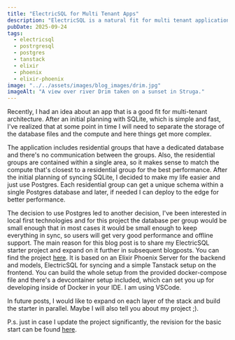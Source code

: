 ```yaml
---
title: "ElectricSQL for Multi Tenant Apps"
description: "ElectricSQL is a natural fit for multi tenant applications"
pubDate: 2025-09-24
tags:
  - electricsql
  - postrgresql
  - postgres
  - tanstack
  - elixir
  - phoenix
  - elixir-phoenix
image: "../../assets/images/blog_images/drim.jpg"
imageAlt: "A view over river Drim taken on a sunset in Struga."
---
```


Recently, I had an idea about an app that is a good fit for multi-tenant architecture. After an initial planning with SQLite, which is simple and fast, I've realized that at some point in time I will need to separate the storage of the database files and the compute and here things get more complex.

The application includes residential groups that have a dedicated database and there's no communication between the groups. Also, the residential groups are contained within a single area, so it makes sense to match the compute that's closest to a residential group for the best performance. After the initial planning of syncing SQLite, I decided to make my life easier and just use Postgres. Each residential group can get a unique schema within a single Postgres database and later, if needed I can deploy to the edge for better performance.

The decision to use Postgres led to another decision, I've been interested in local first technologies and for this project the database per group would be small enough that in most cases it would be small enough to keep everything in sync, so users will get very good performance and offline support. The main reason for this blog post is to share my ElectricSQL starter project and expand on it further in subsequent blogposts. You can find the project [here](https://github.com/bzhr/multi_tenant_electricsql). It is based on an Elixir Phoenix Server for the backend and models, ElectricSQL for syncing and a simple Tanstack setup on the frontend. You can build the whole setup from the provided docker-compose file and there's a devcontainer setup included, which can set you up for developing inside of Docker in your IDE. I am using VSCode.

In future posts, I would like to expand on each layer of the stack and build the starter in parallel. Maybe I will also tell you about my project ;).

P.s. just in case I update the project significantly, the revision for the basic start can be found [here](https://github.com/bzhr/multi_tenant_electricsql/commit/d75c7de0d22f92246e02262b2388d04159b8ef8b).
